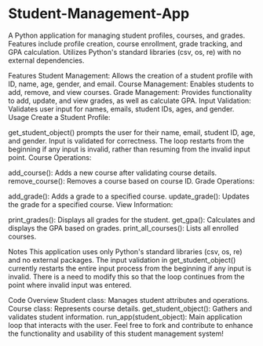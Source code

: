 # Student-Management-App
A Python application for managing student profiles, courses, and grades. Features include profile creation, course enrollment, grade tracking, and GPA calculation. Utilizes Python's standard libraries (csv, os, re) with no external dependencies. 

Features
Student Management: Allows the creation of a student profile with ID, name, age, gender, and email.
Course Management: Enables students to add, remove, and view courses.
Grade Management: Provides functionality to add, update, and view grades, as well as calculate GPA.
Input Validation: Validates user input for names, emails, student IDs, ages, and gender.
Usage
Create a Student Profile:

get_student_object() prompts the user for their name, email, student ID, age, and gender.
Input is validated for correctness. The loop restarts from the beginning if any input is invalid, rather than resuming from the invalid input point.
Course Operations:

add_course(): Adds a new course after validating course details.
remove_course(): Removes a course based on course ID.
Grade Operations:

add_grade(): Adds a grade to a specified course.
update_grade(): Updates the grade for a specified course.
View Information:

print_grades(): Displays all grades for the student.
get_gpa(): Calculates and displays the GPA based on grades.
print_all_courses(): Lists all enrolled courses.

Notes
This application uses only Python's standard libraries (csv, os, re) and no external packages.
The input validation in get_student_object() currently restarts the entire input process from the beginning if any input is invalid. There is a need to modify this so that the loop continues from the point where invalid input was entered.

Code Overview
Student class: Manages student attributes and operations.
Course class: Represents course details.
get_student_object(): Gathers and validates student information.
run_app(student_object): Main application loop that interacts with the user.
Feel free to fork and contribute to enhance the functionality and usability of this student management system!
